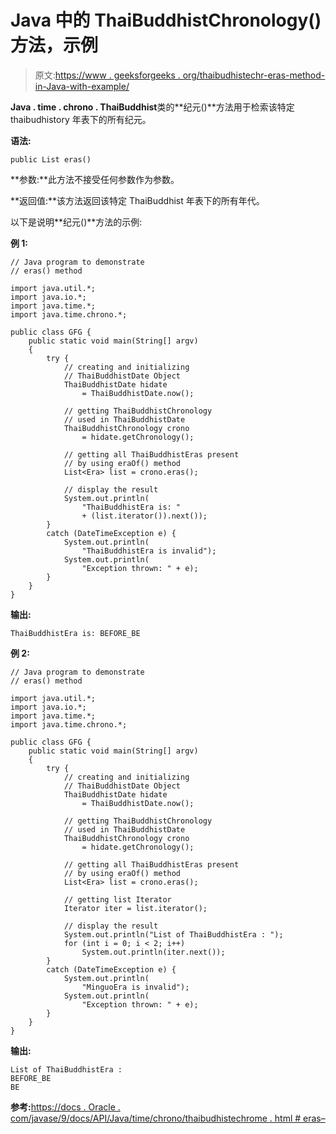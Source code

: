 # Java 中的 ThaiBuddhistChronology()方法，示例

> 原文:[https://www . geeksforgeeks . org/thaibudhistechr-eras-method-in-Java-with-example/](https://www.geeksforgeeks.org/thaibuddhistchronology-eras-method-in-java-with-example/)

**Java . time . chrono . ThaiBuddhist**类的**纪元()**方法用于检索该特定 thaibudhistory 年表下的所有纪元。

**语法:**

```
public List eras()
```

**参数:**此方法不接受任何参数作为参数。

**返回值:**该方法返回该特定 ThaiBuddhist 年表下的所有年代。

以下是说明**纪元()**方法的示例:

**例 1:**

```
// Java program to demonstrate
// eras() method

import java.util.*;
import java.io.*;
import java.time.*;
import java.time.chrono.*;

public class GFG {
    public static void main(String[] argv)
    {
        try {
            // creating and initializing
            // ThaiBuddhistDate Object
            ThaiBuddhistDate hidate
                = ThaiBuddhistDate.now();

            // getting ThaiBuddhistChronology
            // used in ThaiBuddhistDate
            ThaiBuddhistChronology crono
                = hidate.getChronology();

            // getting all ThaiBuddhistEras present
            // by using eraOf() method
            List<Era> list = crono.eras();

            // display the result
            System.out.println(
                "ThaiBuddhistEra is: "
                + (list.iterator()).next());
        }
        catch (DateTimeException e) {
            System.out.println(
                "ThaiBuddhistEra is invalid");
            System.out.println(
                "Exception thrown: " + e);
        }
    }
}
```

**输出:**

```
ThaiBuddhistEra is: BEFORE_BE

```

**例 2:**

```
// Java program to demonstrate
// eras() method

import java.util.*;
import java.io.*;
import java.time.*;
import java.time.chrono.*;

public class GFG {
    public static void main(String[] argv)
    {
        try {
            // creating and initializing
            // ThaiBuddhistDate Object
            ThaiBuddhistDate hidate
                = ThaiBuddhistDate.now();

            // getting ThaiBuddhistChronology
            // used in ThaiBuddhistDate
            ThaiBuddhistChronology crono
                = hidate.getChronology();

            // getting all ThaiBuddhistEras present
            // by using eraOf() method
            List<Era> list = crono.eras();

            // getting list Iterator
            Iterator iter = list.iterator();

            // display the result
            System.out.println("List of ThaiBuddhistEra : ");
            for (int i = 0; i < 2; i++)
                System.out.println(iter.next());
        }
        catch (DateTimeException e) {
            System.out.println(
                "MinguoEra is invalid");
            System.out.println(
                "Exception thrown: " + e);
        }
    }
}
```

**输出:**

```
List of ThaiBuddhistEra : 
BEFORE_BE
BE

```

**参考:**[https://docs . Oracle . com/javase/9/docs/API/Java/time/chrono/thaibudhistechrome . html # eras–](https://docs.oracle.com/javase/9/docs/api/java/time/chrono/ThaiBuddhistChronology.html#eras--)